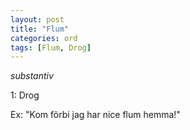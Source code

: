 ```yaml
---
layout: post
title: "Flum"
categories: ord
tags: [Flum, Drog]
---
```


*substantiv*

1: Drog  

Ex: "Kom förbi jag har nice flum hemma!"
